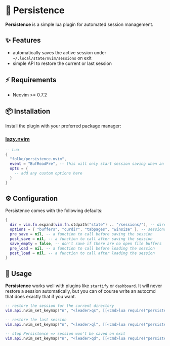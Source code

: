 # 💾 Persistence

**Persistence** is a simple lua plugin for automated session management.

## ✨ Features

- automatically saves the active session under `~/.local/state/nvim/sessions` on exit
- simple API to restore the current or last session

## ⚡️ Requirements

- Neovim >= 0.7.2

## 📦 Installation

Install the plugin with your preferred package manager:

### [lazy.nvim](https://github.com/folke/lazy.nvim)

```lua
-- Lua
{
  "folke/persistence.nvim",
  event = "BufReadPre", -- this will only start session saving when an actual file was opened
  opts = {
    -- add any custom options here
  }
}
```

## ⚙️ Configuration

Persistence comes with the following defaults:

```lua
{
  dir = vim.fn.expand(vim.fn.stdpath("state") .. "/sessions/"), -- directory where session files are saved
  options = { "buffers", "curdir", "tabpages", "winsize" }, -- sessionoptions used for saving
  pre_save = nil, -- a function to call before saving the session
  post_save = nil, -- a function to call after saving the session
  save_empty = false, -- don't save if there are no open file buffers
  pre_load = nil, -- a function to call before loading the session
  post_load = nil, -- a function to call after loading the session
}
```

## 🚀 Usage

**Persistence** works well with plugins like `startify` or `dashboard`. It will never restore a session automatically,
but you can of course write an autocmd that does exactly that if you want.

```lua
-- restore the session for the current directory
vim.api.nvim_set_keymap("n", "<leader>qs", [[<cmd>lua require("persistence").load()<cr>]], {})

-- restore the last session
vim.api.nvim_set_keymap("n", "<leader>ql", [[<cmd>lua require("persistence").load({ last = true })<cr>]], {})

-- stop Persistence => session won't be saved on exit
vim.api.nvim_set_keymap("n", "<leader>qd", [[<cmd>lua require("persistence").stop()<cr>]], {})
```
